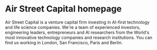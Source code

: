 # Air Street Capital homepage
Air Street Capital is a venture capital firm investing in AI-first technology and life science companies. We're a team of experienced investors, engineering leaders, entrepreneurs and AI researchers from the World's most innovative technology companies and research institutions. You can find us working in London, San Francisco, Paris and Berlin.
